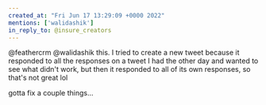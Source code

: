 ```yaml
---
created_at: "Fri Jun 17 13:29:09 +0000 2022"
mentions: ['walidashik']
in_reply_to: @insure_creators
---
```


@feathercrm @walidashik this. I tried to create a new tweet because it responded to all the responses on a tweet I had the other day and wanted to see what didn't work, but then it responded to all of its own responses, so that's not great lol

gotta fix a couple things...